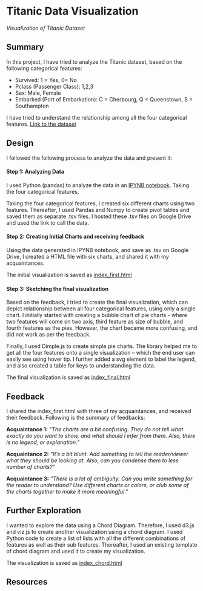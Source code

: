 # Titanic Data Visualization
_Visualization of Titanic Dataset_

## Summary
In this project, I have tried to analyze the Titanic dataset, based on the following categorical features:
* Survived: 1 = Yes, 0= No
* Pclass (Passenger Class): 1,2,3
* Sex: Male, Female
* Embarked (Port of Embarkation): C = Cherbourg, Q = Queenstown, S = Southampton

I have tried to understand the relationship among all the four categorical features. [Link to the dataset](https://www.udacity.com/api/nodes/5420148578/supplemental_media/titanic-datacsv/download) 



## Design

I followed the following process to analyze the data and present it:


#### Step 1: Analyzing Data
I used Python (pandas) to analyze the data in an [IPYNB notebook](). Taking the four categorical features, 

Taking the four categorical features, I created six different charts using two features. Thereafter, I used Pandas and Numpy to create pivot tables and saved them as separate .tsv files. I hosted these .tsv files on Google Drive and used the link to call the data.

#### Step 2: Creating Initial Charts and receiving feedback
Using the data generated in IPYNB notebook, and save as .tsv on Google Drive, I created a HTML file with six charts, and shared it with my acquaintances.

The initial visualization is saved as [index_first.html]()

#### Step 3: Sketching the final visualization
Based on the feedback, I tried to create the final visualization, which can depict relationship between all four categorical features, using only a single chart. I initially started with creating a bubble chart of pie charts - where two features will come on two axis, third feature as size of bubble, and fourth features as the pies. However, the chart became more confusing, and did not work as per the feedback. 

Finally, I used Dimple.js to create simple pie charts. The library helped me to get all the four features onto a single visualization – which the end user can easily see using hover tip. I further added a svg element to label the legend, and also created a table for keys to understanding the data. 

The final visualization is saved as [index_final.html]()

## Feedback

I shared the index_first.html with three of my acquaintances, and received their feedback. Following is the summary of feedbacks:

**Acquaintance 1:**
_"The charts are a bit confusing. They do not tell what exactly do you want to show, and what should I infer from them. Also, there is no legend, or explanation."_ 


**Acquaintance 2:**
_"It’s a bit blunt. Add something to tell the reader/viewer what they should be looking at. Also, can you condense them to less number of charts?"_

**Acquaintance 3:**
_"There is a lot of ambiguity. Can you write something for the reader to understand? Use different charts or colors, or club some of the charts together to make it more meaningful."_ 

## Further Exploration
I wanted to explore the data using a Chord Diagram. Therefore, I used d3.js and viz.js to create another visualization using a chord diagram. I used Python code to create a list of lists with all the different combinations of features as well as their sub features. Thereafter, I used an existing template of chord diagram and used it to create my visualization. 

The visualization is saved as [index_chord.html]()



## Resources



